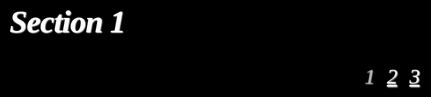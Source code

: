 <style>
* {
  margin: 0;
  padding: 0;
}

body {
  background: #000;
  font-family: Georgia;
  font-size: 34px;
  font-style: italic;
  letter-spacing: -1px;
  width: 6000px;
  position: absolute;
  top: 0px;
  left: 0px;
  bottom: 0px;
}

.section {
  margin: 0px;
  bottom: 0px;
  width: 2000px;
  float: left;
  height: 100%;
  text-shadow: 1px 1px 2px #f0f0f0;
}

.section h2 {
  margin: 50px 0px 30px 50px;
}

.section p {
  margin: 20px 0px 0px 50px;
  width: 600px;
}

.black {
  color: #fff;
}

.white {
  color: #000;
}

.section ul {
  list-style: none;
  margin: 20px 0px 0px 550px;
}

.black ul li {
  float: left;
  padding: 5px;
  margin: 5px;
  color: #aaa;
}

.black ul li a {
  display: block;
  color: #f0f0f0;
}

.black ul li a:hover {
  text-decoration: none;
  color: #fff;
}

.white ul li {
  float: left;
  padding: 5px;
  margin: 5px;
  color: #aaa;
}

.white ul li a {
  display: block;
  color: #222;
}

.white ul li a:hover {
  text-decoration: none;
  color: #000;
}
</style>

<script>
            $(function() {
              $('ul.nav a').bind('click', function(event) {
                var $anchor = $(this);
             
                $('html, body').stop().animate({
                    scrollLeft: $($anchor.attr('href')).offset().left
                }, 1500,'easeInOutExpo');
              
                $('html, body').stop().animate({
                  scrollLeft: $($anchor.attr('href')).offset().left
                }, 1000);
                event.preventDefault();
              });
            });
</script>

<html>
<div class="section black" id="section1">
  <h2>Section 1</h2>
  <ul class="nav">
    <li>1</li>
    <li><a href="#section2">2</a></li>
    <li><a href="#section3">3</a></li>
  </ul>
</div>
<div class="section white" id="section2">
  <h2>Section 2</h2>
  <ul class="nav">
    <li><a href="#section1">1</a></li>
    <li>2</li>
    <li><a href="#section3">3</a></li>
  </ul>
</div>
<div class="section black" id="section3">
  <h2>Section 3</h2>
  <ul class="nav">
    <li><a href="#section1">1</a></li>
    <li><a href="#section2">2</a></li>
    <li>3</li>
  </ul>
</div>
</html>
